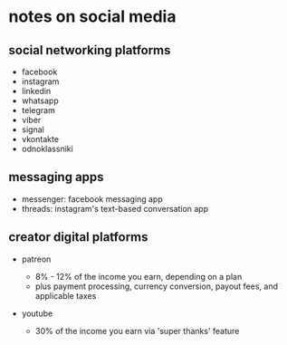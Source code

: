 # notes on social media

## social networking platforms

- facebook
- instagram
- linkedin
- whatsapp
- telegram
- viber
- signal
- vkontakte
- odnoklassniki


## messaging apps

- messenger: facebook messaging app
- threads: instagram's text-based conversation app


## creator digital platforms

- patreon
  - 8% - 12% of the income you earn, depending on a plan
  - plus payment processing, currency conversion, payout fees, and applicable taxes

- youtube
  - 30% of the income you earn via 'super thanks' feature
